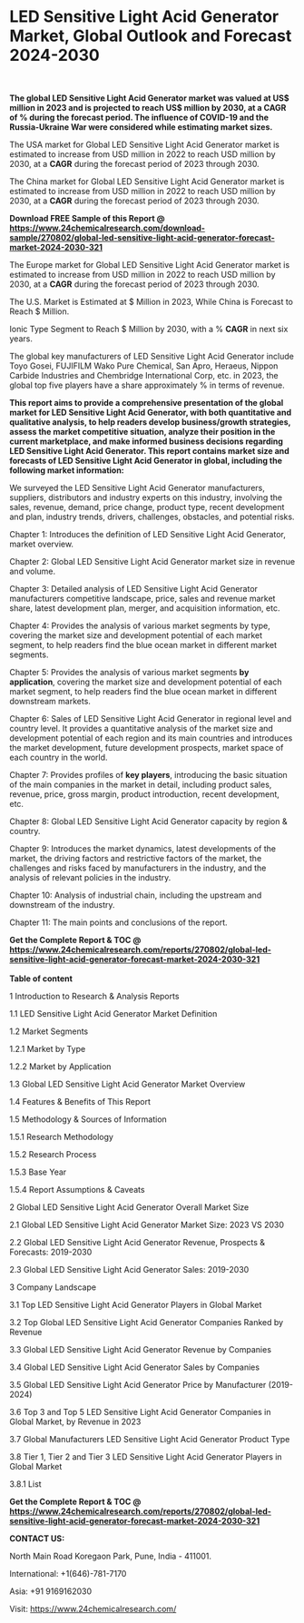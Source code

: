 <h1>LED Sensitive Light Acid Generator Market, Global Outlook and Forecast 2024-2030</h1><br/><p><strong>The global LED Sensitive Light Acid Generator market was valued at US$ million in 2023 and is projected to reach US$ million by 2030, at a <strong>CAGR</strong> of % during the forecast period. The influence of COVID-19 and the Russia-Ukraine War were considered while estimating market sizes.</strong></p><p>The USA market for Global LED Sensitive Light Acid Generator market is estimated to increase from USD million in 2022 to reach USD million by 2030, at a <strong>CAGR</strong> during the forecast period of 2023 through 2030.</p><p>The China market for Global LED Sensitive Light Acid Generator market is estimated to increase from USD million in 2022 to reach USD million by 2030, at a <strong>CAGR</strong> during the forecast period of 2023 through 2030.</p><div><b>Download FREE Sample of this Report @ <a href="https://www.24chemicalresearch.com/download-sample/270802/global-led-sensitive-light-acid-generator-forecast-market-2024-2030-321">https://www.24chemicalresearch.com/download-sample/270802/global-led-sensitive-light-acid-generator-forecast-market-2024-2030-321</a></b></div><p>The Europe market for Global LED Sensitive Light Acid Generator market is estimated to increase from USD million in 2022 to reach USD million by 2030, at a <strong>CAGR</strong> during the forecast period of 2023 through 2030.</p><p>The U.S. Market is Estimated at $ Million in 2023, While China is Forecast to Reach $ Million.</p><p>Ionic Type Segment to Reach $ Million by 2030, with a % <strong>CAGR</strong> in next six years.</p><p>The global key manufacturers of LED Sensitive Light Acid Generator include Toyo Gosei, FUJIFILM Wako Pure Chemical, San Apro, Heraeus, Nippon Carbide Industries and Chembridge International Corp, etc. in 2023, the global top five players have a share approximately % in terms of revenue.</p><p><strong>This report aims to provide a comprehensive presentation of the global market for LED Sensitive Light Acid Generator, with both quantitative and qualitative analysis, to help readers develop business/growth strategies, assess the market competitive situation, analyze their position in the current marketplace, and make informed business decisions regarding LED Sensitive Light Acid Generator. This report contains market size and forecasts of LED Sensitive Light Acid Generator in global, including the following market information:</strong></p><p>We surveyed the LED Sensitive Light Acid Generator manufacturers, suppliers, distributors and industry experts on this industry, involving the sales, revenue, demand, price change, product type, recent development and plan, industry trends, drivers, challenges, obstacles, and potential risks.</p><p>Chapter 1: Introduces the definition of LED Sensitive Light Acid Generator, market overview.</p><p>Chapter 2: Global LED Sensitive Light Acid Generator market size in revenue and volume.</p><p>Chapter 3: Detailed analysis of LED Sensitive Light Acid Generator manufacturers competitive landscape, price, sales and revenue market share, latest development plan, merger, and acquisition information, etc.</p><p>Chapter 4: Provides the analysis of various market segments by type, covering the market size and development potential of each market segment, to help readers find the blue ocean market in different market segments.</p><p>Chapter 5: Provides the analysis of various market segments <strong>by application</strong>, covering the market size and development potential of each market segment, to help readers find the blue ocean market in different downstream markets.</p><p>Chapter 6: Sales of LED Sensitive Light Acid Generator in regional level and country level. It provides a quantitative analysis of the market size and development potential of each region and its main countries and introduces the market development, future development prospects, market space of each country in the world.</p><p>Chapter 7: Provides profiles of <strong>key players</strong>, introducing the basic situation of the main companies in the market in detail, including product sales, revenue, price, gross margin, product introduction, recent development, etc.</p><p>Chapter 8: Global LED Sensitive Light Acid Generator capacity by region & country.</p><p>Chapter 9: Introduces the market dynamics, latest developments of the market, the driving factors and restrictive factors of the market, the challenges and risks faced by manufacturers in the industry, and the analysis of relevant policies in the industry.</p><p>Chapter 10: Analysis of industrial chain, including the upstream and downstream of the industry.</p><p>Chapter 11: The main points and conclusions of the report.</p><div><b>Get the Complete Report & TOC @ <a href="https://www.24chemicalresearch.com/reports/270802/global-led-sensitive-light-acid-generator-forecast-market-2024-2030-321">https://www.24chemicalresearch.com/reports/270802/global-led-sensitive-light-acid-generator-forecast-market-2024-2030-321</a></b></div><br><b>Table of content</b><p>1 Introduction to Research & Analysis Reports<br />
 
  1.1 LED Sensitive Light Acid Generator Market Definition<br />
 
  1.2 Market Segments<br />
 
  1.2.1 Market by Type<br />
 
  1.2.2 Market by Application<br />
 
  1.3 Global LED Sensitive Light Acid Generator Market Overview<br />
 
  1.4 Features & Benefits of This Report<br />
 
  1.5 Methodology & Sources of Information<br />
 
  1.5.1 Research Methodology<br />
 
  1.5.2 Research Process<br />
 
  1.5.3 Base Year<br />
 
  1.5.4 Report Assumptions & Caveats<br />
 
 2 Global LED Sensitive Light Acid Generator Overall Market Size<br />
 
  2.1 Global LED Sensitive Light Acid Generator Market Size: 2023 VS 2030<br />
 
  2.2 Global LED Sensitive Light Acid Generator Revenue, Prospects & Forecasts: 2019-2030<br />
 
  2.3 Global LED Sensitive Light Acid Generator Sales: 2019-2030<br />
 
 3 Company Landscape<br />
 
  3.1 Top LED Sensitive Light Acid Generator Players in Global Market<br />
 
  3.2 Top Global LED Sensitive Light Acid Generator Companies Ranked by Revenue<br />
 
  3.3 Global LED Sensitive Light Acid Generator Revenue by Companies<br />
 
  3.4 Global LED Sensitive Light Acid Generator Sales by Companies<br />
 
  3.5 Global LED Sensitive Light Acid Generator Price by Manufacturer (2019-2024)<br />
 
  3.6 Top 3 and Top 5 LED Sensitive Light Acid Generator Companies in Global Market, by Revenue in 2023<br />
 
  3.7 Global Manufacturers LED Sensitive Light Acid Generator Product Type<br />
 
  3.8 Tier 1, Tier 2 and Tier 3 LED Sensitive Light Acid Generator Players in Global Market<br />
 
  3.8.1 List<br><div><b>Get the Complete Report & TOC @ <a href="https://www.24chemicalresearch.com/reports/270802/global-led-sensitive-light-acid-generator-forecast-market-2024-2030-321">https://www.24chemicalresearch.com/reports/270802/global-led-sensitive-light-acid-generator-forecast-market-2024-2030-321</a></b></div></p>
 
 <b>CONTACT US:</b><br>
 
 North Main Road Koregaon Park, Pune, India - 411001.<br/>
 
 International: +1(646)-781-7170<br/>
 
 Asia: +91 9169162030<br/>
 
 Visit: <a href="https://www.24chemicalresearch.com/">https://www.24chemicalresearch.com/</a>
 
 <br>